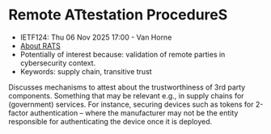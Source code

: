 # Remote ATtestation ProcedureS
* <IETFschedule>IETF124: Thu 06 Nov 2025 17:00 - Van Horne</IETFschedule>
* [About RATS](https://datatracker.ietf.org/group/rats/about/)
* Potentially of interest because: validation of remote parties in cybersecurity context.
* Keywords: supply chain, transitive trust


Discusses mechanisms to attest about the trustworthiness of 3rd party components. Something that may be relevant e.g., in supply chains for (government) services. For instance, securing devices such as tokens for 2-factor authentication – where the manufacturer may not be the entity responsible for authenticating the device once it is deployed.